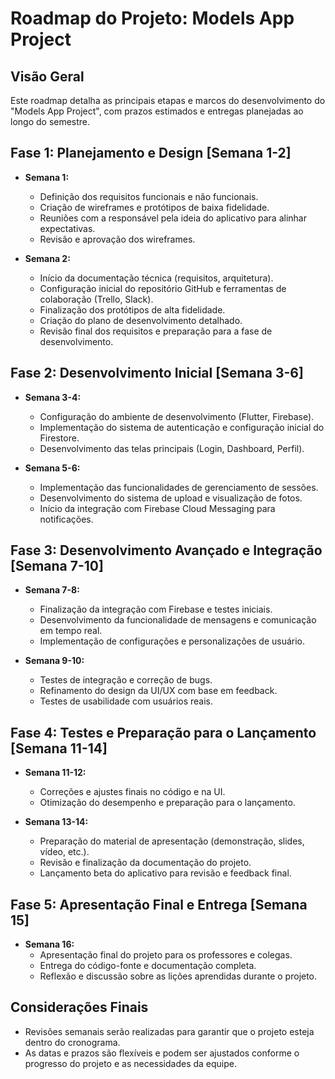 # Roadmap do Projeto: Models App Project

## Visão Geral

Este roadmap detalha as principais etapas e marcos do desenvolvimento do "Models App Project", com prazos estimados e entregas planejadas ao longo do semestre.

## Fase 1: Planejamento e Design [Semana 1-2]

- **Semana 1:**
  - Definição dos requisitos funcionais e não funcionais.
  - Criação de wireframes e protótipos de baixa fidelidade.
  - Reuniões com a responsável pela ideia do aplicativo para alinhar expectativas.
  - Revisão e aprovação dos wireframes.

- **Semana 2:**
  - Início da documentação técnica (requisitos, arquitetura).
  - Configuração inicial do repositório GitHub e ferramentas de colaboração (Trello, Slack).
  - Finalização dos protótipos de alta fidelidade.
  - Criação do plano de desenvolvimento detalhado.
  - Revisão final dos requisitos e preparação para a fase de desenvolvimento.

## Fase 2: Desenvolvimento Inicial [Semana 3-6]

- **Semana 3-4:**
  - Configuração do ambiente de desenvolvimento (Flutter, Firebase).
  - Implementação do sistema de autenticação e configuração inicial do Firestore.
  - Desenvolvimento das telas principais (Login, Dashboard, Perfil).

- **Semana 5-6:**
  - Implementação das funcionalidades de gerenciamento de sessões.
  - Desenvolvimento do sistema de upload e visualização de fotos.
  - Início da integração com Firebase Cloud Messaging para notificações.

## Fase 3: Desenvolvimento Avançado e Integração [Semana 7-10]

- **Semana 7-8:**
  - Finalização da integração com Firebase e testes iniciais.
  - Desenvolvimento da funcionalidade de mensagens e comunicação em tempo real.
  - Implementação de configurações e personalizações de usuário.

- **Semana 9-10:**
  - Testes de integração e correção de bugs.
  - Refinamento do design da UI/UX com base em feedback.
  - Testes de usabilidade com usuários reais.

## Fase 4: Testes e Preparação para o Lançamento [Semana 11-14]

- **Semana 11-12:**
  - Correções e ajustes finais no código e na UI.
  - Otimização do desempenho e preparação para o lançamento.

- **Semana 13-14:**
  - Preparação do material de apresentação (demonstração, slides, vídeo, etc.).
  - Revisão e finalização da documentação do projeto.
  - Lançamento beta do aplicativo para revisão e feedback final.

## Fase 5: Apresentação Final e Entrega [Semana 15]

- **Semana 16:**
  - Apresentação final do projeto para os professores e colegas.
  - Entrega do código-fonte e documentação completa.
  - Reflexão e discussão sobre as lições aprendidas durante o projeto.

## Considerações Finais

- Revisões semanais serão realizadas para garantir que o projeto esteja dentro do cronograma.
- As datas e prazos são flexíveis e podem ser ajustados conforme o progresso do projeto e as necessidades da equipe.

